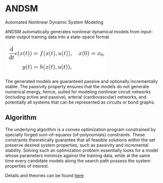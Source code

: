 # ANDSM 
Automated Nonlinear Dynamic System Modeling

ANDSM automatically generates nonlinear dynamical models from input-state-output training data
into a state-space format

<img src="fig/system.png" alt="system" align="middle" height="100"/>

The generated models are guaranteed passive and optionally incrementally stable.
The passivity property ensures that the models do not generate numerical energy,
hence, suited for modeling nonlinear circuit networks (including active and passive), 
arterial (cardiovascular) networks, and potentially all systems that can be 
represented as circuits or bond graphs.

## Algorithm 

The underlying algorithm is a convex optimization program constrained by specially 
forged sum-of-squares (of-polynomials) constraints. 
These constraints theoretically guarantee that all feasible solutions within
the set preserve desired system properties, such as passivity and incremental stability.
Solving such an optimization problem essentially looks for a model whose
parameters minimize against the training data,
while at the same time every candidate models along the search path
possess the system properties of interest.
 
Details and theories can be found [here]()

##  
